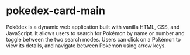 # pokedex-card-main
Pokédex is a dynamic web application built with vanilla HTML, CSS, and JavaScript. It allows users to search for Pokémon by name or number and toggle between the two search modes. Users can click on a Pokémon to view its details, and navigate between Pokémon using arrow keys. 
